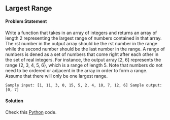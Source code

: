 ## Largest Range

#### Problem Statement

Write a function that takes in an array of integers and returns an array of length 2 representing the largest range of numbers contained in that array. The rst
number in the output array should be the rst number in the range while the second number should be the last number in the range. A range of numbers is dened
as a set of numbers that come right after each other in the set of real integers. For instance, the output array [2, 6] represents the range {2, 3, 4, 5, 6}, which is a
range of length 5. Note that numbers do not need to be ordered or adjacent in the array in order to form a range. Assume that there will only be one largest range.


`Sample input: [1, 11, 3, 0, 15, 5, 2, 4, 10, 7, 12, 6]
Sample output: [0, 7]`


#### Solution

Check this [Python](../python/Largest_Range.py) code.


